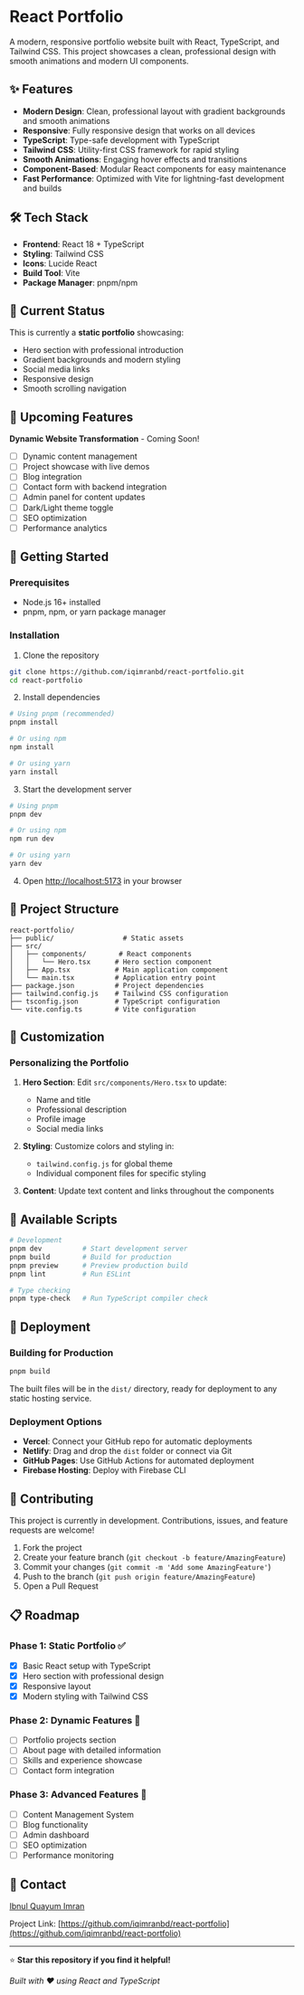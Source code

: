 # React Portfolio

A modern, responsive portfolio website built with React, TypeScript, and Tailwind CSS. This project showcases a clean, professional design with smooth animations and modern UI components.

## ✨ Features

- **Modern Design**: Clean, professional layout with gradient backgrounds and smooth animations
- **Responsive**: Fully responsive design that works on all devices
- **TypeScript**: Type-safe development with TypeScript
- **Tailwind CSS**: Utility-first CSS framework for rapid styling
- **Smooth Animations**: Engaging hover effects and transitions
- **Component-Based**: Modular React components for easy maintenance
- **Fast Performance**: Optimized with Vite for lightning-fast development and builds

## 🛠️ Tech Stack

- **Frontend**: React 18 + TypeScript
- **Styling**: Tailwind CSS
- **Icons**: Lucide React
- **Build Tool**: Vite
- **Package Manager**: pnpm/npm

## 🎯 Current Status

This is currently a **static portfolio** showcasing:
- Hero section with professional introduction
- Gradient backgrounds and modern styling
- Social media links
- Responsive design
- Smooth scrolling navigation

## 🔮 Upcoming Features

**Dynamic Website Transformation** - Coming Soon!
- [ ] Dynamic content management
- [ ] Project showcase with live demos
- [ ] Blog integration
- [ ] Contact form with backend integration
- [ ] Admin panel for content updates
- [ ] Dark/Light theme toggle
- [ ] SEO optimization
- [ ] Performance analytics

## 🚀 Getting Started

### Prerequisites
- Node.js 16+ installed
- pnpm, npm, or yarn package manager

### Installation

1. Clone the repository
```bash
git clone https://github.com/iqimranbd/react-portfolio.git
cd react-portfolio
```

2. Install dependencies
```bash
# Using pnpm (recommended)
pnpm install

# Or using npm
npm install

# Or using yarn
yarn install
```

3. Start the development server
```bash
# Using pnpm
pnpm dev

# Or using npm
npm run dev

# Or using yarn
yarn dev
```

4. Open [http://localhost:5173](http://localhost:5173) in your browser

## 📁 Project Structure

```
react-portfolio/
├── public/                 # Static assets
├── src/
│   ├── components/        # React components
│   │   └── Hero.tsx      # Hero section component
│   ├── App.tsx           # Main application component
│   └── main.tsx          # Application entry point
├── package.json          # Project dependencies
├── tailwind.config.js    # Tailwind CSS configuration
├── tsconfig.json         # TypeScript configuration
└── vite.config.ts        # Vite configuration
```

## 🎨 Customization

### Personalizing the Portfolio

1. **Hero Section**: Edit `src/components/Hero.tsx` to update:
   - Name and title
   - Professional description
   - Profile image
   - Social media links

2. **Styling**: Customize colors and styling in:
   - `tailwind.config.js` for global theme
   - Individual component files for specific styling

3. **Content**: Update text content and links throughout the components

## 🔧 Available Scripts

```bash
# Development
pnpm dev          # Start development server
pnpm build        # Build for production
pnpm preview      # Preview production build
pnpm lint         # Run ESLint

# Type checking
pnpm type-check   # Run TypeScript compiler check
```

## 🚦 Deployment

### Building for Production

```bash
pnpm build
```

The built files will be in the `dist/` directory, ready for deployment to any static hosting service.

### Deployment Options

- **Vercel**: Connect your GitHub repo for automatic deployments
- **Netlify**: Drag and drop the `dist` folder or connect via Git
- **GitHub Pages**: Use GitHub Actions for automated deployment
- **Firebase Hosting**: Deploy with Firebase CLI

## 🤝 Contributing

This project is currently in development. Contributions, issues, and feature requests are welcome!

1. Fork the project
2. Create your feature branch (`git checkout -b feature/AmazingFeature`)
3. Commit your changes (`git commit -m 'Add some AmazingFeature'`)
4. Push to the branch (`git push origin feature/AmazingFeature`)
5. Open a Pull Request

## 📋 Roadmap

### Phase 1: Static Portfolio ✅
- [x] Basic React setup with TypeScript
- [x] Hero section with professional design
- [x] Responsive layout
- [x] Modern styling with Tailwind CSS

### Phase 2: Dynamic Features 🔄
- [ ] Portfolio projects section
- [ ] About page with detailed information
- [ ] Skills and experience showcase
- [ ] Contact form integration

### Phase 3: Advanced Features 🔮
- [ ] Content Management System
- [ ] Blog functionality
- [ ] Admin dashboard
- [ ] SEO optimization
- [ ] Performance monitoring

## 📧 Contact

[Ibnul Quayum Imran](mailto:ibnul.quayum@gmail.com)

Project Link: [https://github.com/iqimranbd/react-portfolio](https://github.com/iqimranbd/react-portfolio)

---

⭐ **Star this repository if you find it helpful!**

*Built with ❤️ using React and TypeScript*